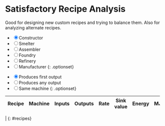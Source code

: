 Satisfactory Recipe Analysis
============================

Good for designing new custom recipes and trying to balance them. Also for analyzing alternate recipes.


* <label><input type=radio name=machine value=constructor checked>Constructor</label>
* <label><input type=radio name=machine value=smelter>Smelter</label>
* <label><input type=radio name=machine value=assembler>Assembler</label>
* <label><input type=radio name=machine value=foundry>Foundry</label>
* <label><input type=radio name=machine value=refinery>Refinery</label>
* <label><input type=radio name=machine value=manufacturer>Manufacturer</label>
{: .optionset}

<form id=recipe></form>

* <label><input type=radio name=recipefilter value=firstoutput checked>Produces first output</label>
* <label><input type=radio name=recipefilter value=anyoutput>Produces any output</label>
* <label><input type=radio name=recipefilter value=samemachine>Same machine</label>
{: .optionset}

Recipe | Machine | Inputs | Outputs | Rate | Sink value | Energy | MJ/item
-------|---------|--------|---------|------|------------|--------|---------
 |
{: #recipes}

<!-- One of these works on Sikorsky, one works on GH Pages. The other will 404 either way. -->
<script type=module src="/static/satisfactory-recipes.js"></script>
<script type=module src="satisfactory-recipes.js"></script>
<script>console.warn("Expected one (but not two) 404 errors loading JavaScript files")</script>

<style>
#recipe table tr td:not(:first-child) {width: 100%;}
#recipes {width: 100%;}
ul.optionset {list-style-type: none; display: flex; padding-left: 0;}
ul.optionset li {list-style-image: none;}
tr.yourrecipe {background: #cfe !important;}
#recipes th {cursor: pointer;}
.container {max-width: unset;} /* Disable the narrowing of the window by my GH Pages theme */
</style>
